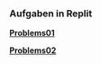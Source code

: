 ### Aufgaben in Replit

**[Problems01](https://replit.com/teams/join/rwakwbrblvkwmttibbgkyxvqxbxtxtga-Problems01)** 

**[Problems02](https://replit.com/teams/join/gyahpukiufxyrnfbmhswmzmvlniyfmwu-Problems02)**
